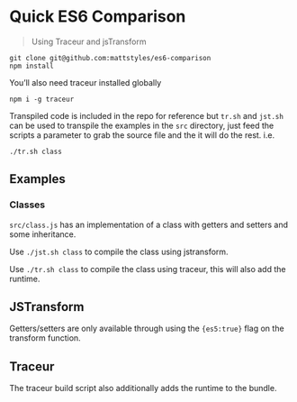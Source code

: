 # Quick ES6 Comparison

> Using Traceur and jsTransform


```
git clone git@github.com:mattstyles/es6-comparison
npm install
```

You’ll also need traceur installed globally

```
npm i -g traceur
```

Transpiled code is included in the repo for reference but `tr.sh` and `jst.sh` can be used to transpile the examples in the `src` directory, just feed the scripts a parameter to grab the source file and the it will do the rest. i.e.

```
./tr.sh class
```


## Examples

### Classes

`src/class.js` has an implementation of a class with getters and setters and some inheritance.

Use `./jst.sh class` to compile the class using jstransform.

Use `./tr.sh class` to compile the class using traceur, this will also add the runtime.


## JSTransform

Getters/setters are only available through using the `{es5:true}` flag on the transform function.


## Traceur

The traceur build script also additionally adds the runtime to the bundle.

